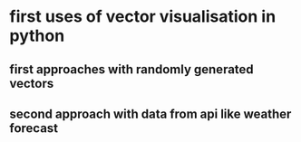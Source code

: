 # first uses of vector visualisation in python 

## first approaches with randomly generated vectors

## second approach with data from api like weather forecast
